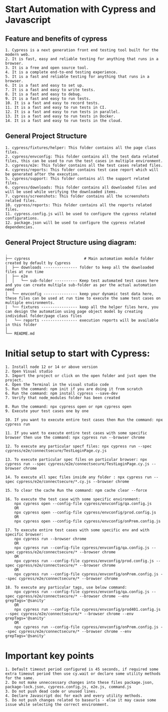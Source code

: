 
# Start Automation with Cypress and Javascript

## Feature and benefits of cypress
    1. Cypress is a next generation front end testing tool built for the modern web.
    2. It is fast, easy and reliable testing for anything that runs in a browser.
    3. It is a free and open source tool.
    4. It is a complete end-to-end testing experience.
    5. It is a fast and reliable testing for anything that runs in a browser.
    6. It is a fast and easy to set up.
    7. It is a fast and easy to write tests.
    8. It is a fast and easy to debug.
    9. It is a fast and easy to run tests.
    10. It is a fast and easy to record tests.  
    11. It is a fast and easy to run tests in CI.
    12. It is a fast and easy to run tests in parallel.
    13. It is a fast and easy to run tests in Docker.
    14. It is a fast and easy to run tests in the cloud.


## General Project Structure
    1. cypress/fixtures/helper: This folder contains all the page class files.
    2. cypress/envconfig: This folder contains all the test data related files, this can be used to run the test cases in multiple environment.
    3. cypress/e2e: This folder contains all the test cases related files.
    4. cypress/reports: This folder contains test case report which will be generated after the execution.
    5. cypress/support: This folder contains all the support related files.
    6. cypress/downloads: This folder contains all downloaded files and will be used while verifying the downloaded items.
    7. cypress/screenshots: This folder contains all the screenshots related files.
    10. cypress/reports: This folder contains all the reports related files.
    11. cypress.config.js will be used to configure the cypress related configurations.
    12. package.json will be used to configure the cypress related dependencies.

 
General Project Structure using diagram:
---------------------------------
    .
    ├── cypress                        # Main automation module folder created by default by Cypress
    │  ├── downloads --------------- folder to keep all the downloaded files at run time       
    │  ├── e2e  
    │  │   └── sub-folder ---------- Keep test automated test cases here and you can create multiple sub-folder as per the actual automation need
    │  └── envconfig --------------- keep your dynamic test data here, these files can be used at run time to execute the same test cases on multiple environments.
    |  └── fixtures ---------------- keep all the helper files here, you can design the automation using page object model by creating individual folder/page class files
    |   └── reports ---------------- execution reports will be available in this folder 
    │    
    └── README.md

# Initial setup to start with Cypress:
    1. Install node 12 or 14 or above version 
    2. Open Visual studio
    3. Import the project or click on the open folder and just open the project.
    4. Open the Terminal in the visual studio code
    5. Run the command: npm init if you are doing it from scratch
    6. Run the command: npm install cypress --save-dev
    7. Verify that node_modules folder has been created

    8. Run the command: npx cypress open or npm cypress open 
    9. Execute your test cases one by one

    10. If you want to execute entire test cases then Run the command: npx cypress run

    11. If you want to execute entire test cases with some specific browser then use the command: npx cypress run --browser chrome

    12. To execute any particular specf files: npx cypress run --spec cypress/e2e/connectsecure/TestLoginPage.cy.js

    13. To execute particular spec files on particular browser: npx cypress run --spec cypress/e2e/connectsecure/TestLoginPage.cy.js --browser chrome

    14. To execute all spec files inside any folder : npx cypress run --spec cypress/e2e/connectsecure/*.cy.js --browser chrome

    15. To clear the cache Run the command: npm cache clear --force

    16. To execute the test case with some specific environment:
        npx cypress open --config-file cypress/envconfig/qa.config.js
        OR
        npx cypress open --config-file cypress/envconfig/prod.config.js 
        OR 
        npx cypress open --config-file cypress/envconfig/onPrem.config.js

    17. To execute entire test cases with some specific env and with specific browser:
        npx cypress run --browser chrome
        OR
        npx cypress run --config-file cypress/envconfig/qa.config.js --spec cypress/e2e/connectsecure/* --browser chrome
        OR
        npx cypress run --config-file cypress/envconfig/prod.config.js --spec cypress/e2e/connectsecure/* --browser chrome
        OR
        npx cypress run --config-file cypress/envconfig/onPrem.config.js --spec cypress/e2e/connectsecure/* --browser chrome
    
    18. To execute any particular tags, use below command:
        npx cypress run --config-file cypress/envconfig/qa.config.js --spec cypress/e2e/connectsecure/* --browser chrome --env grepTags='@sanity'
        OR
        npx cypress run --config-file cypress/envconfig/prod401.config.js --spec cypress/e2e/connectsecure/* --browser chrome --env grepTags='@sanity'
        OR
        npx cypress run --config-file cypress/envconfig/onPrem.config.js --spec cypress/e2e/connectsecure/* --browser chrome --env grepTags='@sanity'


# Important key points
    1. Default timeout period configured is 45 seconds, if required some extra timeout period then use cy.wait or declare some utility methods for the same.
    2. Do not make unneccessary changes into these files package.json, package-lock.json, cypress.config.js, e2e.js, command.js
    3. Do not push dead code or unused lines.
    4. Declare Javascript doc for each and every utility methods.
    5. Do not push changes related to baseurls - else it may cause some issue while selecting the correct environment. 